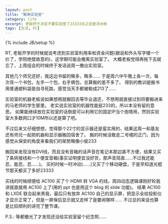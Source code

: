 ```yaml
---
layout: post
title: "搬离实验室"
category: life
excerpt: 老板终于决定不要实验室了23333总之这是流水帐
tags: [生活, PC]
---
```

{% include JB/setup %}

RT, 老板开学的时候就说考虑到实验室利用率和资金问题(据说和外头写字楼一个价了，学院绝壁故意的)，这学期可能会撤离实验室了。
大概老板觉得再拖下去就忘了，上周组会的时候终于发话说周一撤出实验室。

其他几个师兄还好，我这边书留的略多，略多……
于是周六中午晚上各一次，每次背一个书包，左手一个包，右手俩包，总算搬的差不多了。
得到的教训是搬书用普通塑料袋是自寻死路，感觉当天手都被勒成213了……

实验室的机器老板说如果想用就搬回去等毕业退还，不想用就直接过到将要搬进来的马老师的学生那里。
老实说实验室的机器性能挺233的，所以本没有留的意思。
如果能继续放在实验室的话倒是可以利用它的固定IP当个炮塔用，然则实验室大多数网口才10M所以还是算了吧。

不过后来又仔细想想，觉得那个22寸的显示器还是蛮实用的，结果这周一和基友还有师兄一起把机器和显示器搬回宿舍了。
搬的时候没敢走二号楼的正门，因为感觉从保安的角度来看我们的架势略像小偷233

搬回来发现没有DVI线，而且没有音箱的话声音在笔记本那边甚不方便，结果又买了条转接线和一个便宜音箱(事实证明便宜没好货，那声音简直……不过我还能忍，能忍，忍……)。
买的时候一时冲动(……)又买了个移动硬盘，于是早知道光棍节那天都买了多好23333

买线的时候顺便给 AC100 买了个 HDMI 转 VGA 的线，周四动态逻辑课刚好轮我讲就直接用 AC100 上了(用的 ppt 也是用这个 blog 的 slide 功能)。
结果 AC100 和 LXDE 联合起来黑我，最后只有放弃 AC100 自己的显示屏，把显示全给投影仪才显示正常了，但是一屏保后显示就又走样了是要闹哪样……
不过总的来说也算是比较顺利的讲完了整节课。

P.S.: 等都撤光了才发现还没给实验室留个纪念照……

